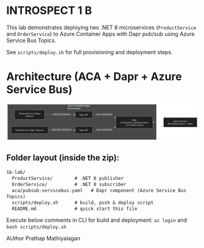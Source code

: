 # INTROSPECT 1 B

This lab demonstrates deploying two .NET 8 microservices (`ProductService` and `OrderService`) to Azure Container Apps with Dapr pub/sub using Azure Service Bus Topics.

See `scripts/deploy.sh` for full provisioning and deployment steps.

# Architecture (ACA + Dapr + Azure Service Bus)

![Architecture](Arc.png?raw=true "Architecture")

## Folder layout (inside the zip):

    1b-lab/
      ProductService/        # .NET 8 publisher
      OrderService/          # .NET 8 subscriber
      aca/pubsub-servicebus.yaml   # Dapr component (Azure Service Bus Topics)
      scripts/deploy.sh      # build, push & deploy script
      README.md              # quick start this file


Execute below comments in CLI for build and deployment:
`az login` and
`bash scripts/deploy.sh`


AUthor
Prathap Mathiyalagan
